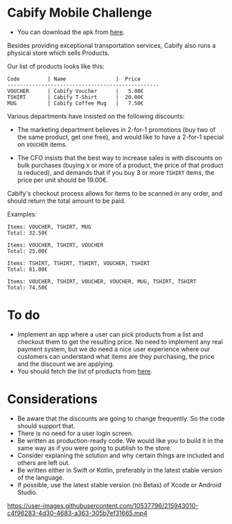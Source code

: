 # Cabify Mobile Challenge

- You can download the apk from [here](https://drive.google.com/drive/folders/15InAe79OkfZyLPEb_vvpUWJ4yilhOeO4?usp=sharing).

Besides providing exceptional transportation services, Cabify also runs a physical store which sells Products.

Our list of products looks like this:

``` 
Code         | Name                |  Price
-------------------------------------------------
VOUCHER      | Cabify Voucher      |   5.00€
TSHIRT       | Cabify T-Shirt      |  20.00€
MUG          | Cabify Coffee Mug   |   7.50€
```

Various departments have insisted on the following discounts:

 * The marketing department believes in 2-for-1 promotions (buy two of the same product, get one free), and would like to have a 2-for-1 special on `VOUCHER` items.

 * The CFO insists that the best way to increase sales is with discounts on bulk purchases (buying x or more of a product, the price of that product is reduced), and demands that if you buy 3 or more `TSHIRT` items, the price per unit should be 19.00€.

Cabify's checkout process allows for items to be scanned in any order, and should return the total amount to be paid.

Examples:

    Items: VOUCHER, TSHIRT, MUG
    Total: 32.50€

    Items: VOUCHER, TSHIRT, VOUCHER
    Total: 25.00€

    Items: TSHIRT, TSHIRT, TSHIRT, VOUCHER, TSHIRT
    Total: 81.00€

    Items: VOUCHER, TSHIRT, VOUCHER, VOUCHER, MUG, TSHIRT, TSHIRT
    Total: 74.50€


# To do
- Implement an app where a user can pick products from a list and checkout them to get the resulting price. No need to implement any real payment system, but we do need a nice user experience where our customers can understand what items are they purchasing, the price and the discount we are applying.
- You should fetch the list of products from [here](https://gist.githubusercontent.com/palcalde/6c19259bd32dd6aafa327fa557859c2f/raw/ba51779474a150ee4367cda4f4ffacdcca479887/Products.json).

# Considerations
- Be aware that the discounts are going to change frequently. So the code should support that.
- There is no need for a user login screen.
- Be written as production-ready code. We would like you to build it in the same way as if you were going to publish to the store.
- Consider explaning the solution and why certain things are included and others are left out.
- Be written either in Swift or Kotlin, preferably in the latest stable version of the language.
- If possible, use the latest stable version (no Betas) of Xcode or Android Studio.



https://user-images.githubusercontent.com/10537796/215943010-c4f96283-4d30-4683-a363-305b7ef31665.mp4


